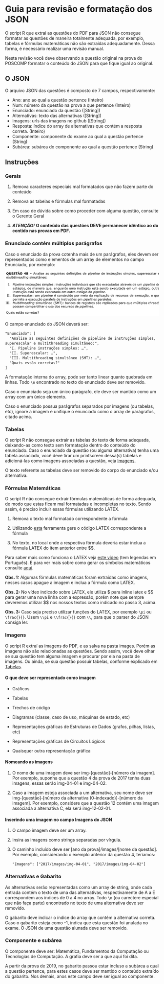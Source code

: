 # Guia para revisão e formatação dos JSON

O script R que extrai as questões do PDF para JSON não consegue formatar as questões de maneira totalmente adequada, por exemplo, tabelas e fórmulas matemáticas não são extraídas adequadamente. Dessa forma, é necessário realizar uma revisão manual.

Nesta revisão você deve observando a questão original na prova do POSCOMP formatar o conteúdo do JSON para que fique igual ao original.

## O JSON

O arquivo JSON das questões é composto de 7 campos, respectivamente:

-   Ano: ano ao qual a questão pertence (Inteiro)
-   Num: número da questão na prova a que pertence (Inteiro)
-   Enunciado: enunciado da questão ([String])
-   Alternativas: texto das alternativas ([String])
-   Imagens: urls das imagens no github ([String])
-   Resposta: índice do array de alternativas que contém a resposta correta. (Inteiro)
-   Componente: componente do exame ao qual a questão pertence (String)
-   Subárea: subárea do componente ao qual a questão pertence (String)

## **Instruções**

### Gerais

1.  Remova caracteres especiais mal formatados que não fazem parte do conteúdo

2.  Remova as tabelas e fórmulas mal formatadas

3.  Em caso de dúvida sobre como proceder com alguma questão, consulte o Gerente Geral

4.  ***ATENÇÃO!*** **O conteúdo das questões DEVE permanecer idêntico ao do contido nas provas em PDF.**

### Enunciado contém múltiplos parágrafos

Caso o enunciado da prova cotenha mais de um parágrafos, eles devem ser representados como elementos de um array de elementos no campo Enunciado, por exemplo:

![](images/paste-4C42ACB4.png)

O campo enunciado do JSON deverá ser:

``` {.json}
"Enunciado": [
  "Analise as seguintes definições de pipeline de instruções simples, superescalar e multithreading simultâneo:", 
  "I. Pipeline instruções simples: …", 
  "II. Superescalar: …", 
  "III. Multithreading simultâneo (SMT): …", 
  "Quais estão corretas?"
]
```

A formatação interna do array, pode ser tanto linear quanto quebrada em linhas. Todo `\n` encontrado no texto do enunciado deve ser removido.

Caso o enunciado seja um único parágrafo, ele deve ser mantido como um array com um único elemento.

Caso o enunciado possua parágrafos separados por imagens (ou tabelas, etc), ignore a imagem e unifique o enunciado como o array de parágrafos, citado acima.

### Tabelas

O script R não consegue extrair as tabelas do texto de forma adequada, deixando-as como texto sem formatação dentro do conteúdo do enunciado. Caso o enunciado da questão (ou alguma alternativa) tenha uma tabela associado, você deve tirar um printscreen dessa(s) tabelas e adicioná-las como imagens associadas a questão, veja [Imagens](#imagens).

O texto referente as tabelas deve ser removido do corpo do enunciado e/ou alternativa.

### Fórmulas Matemáticas

O script R não consegue extrair fórmulas matemáticas de forma adequada, de modo que estas ficam mal formatadas e incompletas no texto. Sendo assim, é preciso incluir essas fórmulas utilizando LATEX.

1.  Remova o texto mal formatado correspondente a fórmula

2.  Utilizando [esta](https://www.codecogs.com/latex/eqneditor.php?lang=pt-br) ferramenta gere o código LATEX correspondente a fórmula

3.  No texto, no local onde a respectiva fórmula deveria estar inclua a fórmula LATEX do item anterior entre \$\$.

Para saber mais como funciona o LATEX veja [este vídeo](https://www.youtube.com/watch?v=Jp0lPj2-DQA) (tem legendas em Português). E para ver mais sobre como gerar os símbolos matemáticos consulte [aqui](https://oeis.org/wiki/List_of_LaTeX_mathematical_symbols).

**Obs. 1:** Algumas fórmulas matemáticas foram extraídas como imagens, nesses casos apague a imagem e inclua a fórmula como LATEX.

**Obs. 2:** No vídeo indicado sobre LATEX, ele utiliza \$ para inline latex e \$\$ para gerar uma nova linha com a expressão, porém note que sempre deveremos utilizar \$\$ nos nossos textos como indicado no passo 3, acima.

**Obs. 3:** Caso seja preciso utilizar funções do LATEX, por exemplo `\pi` ou `\frac{}{}`. Usem `\\pi` e `\\frac{}{}` com `\\`, para que o parser do JSON consiga ler.

### Imagens

O script R extraí as imagens do PDF, e as salva na pasta images. Porém as imagens não são relacionadas as questões. Sendo assim, você deve olhar se sua questão tem alguma imagem e procurar por ela na pasta de imagens. Ou ainda, se sua questão possuir tabelas, conforme explicado em [Tabelas](#tabelas).

#### O que deve ser representado como imagem

-   Gráficos

-   Tabelas

-   Trechos de código

-   Diagramas (classe, caso de uso, máquinas de estado, etc)

-   Representações gráficas de Estruturas de Dados (grafos, pilhas, listas, etc)

-   Representações gráficas de Circuitos Lógicos

-   Quaisquer outra representação gráfica

#### Nomeando as imagens

1.  O nome de uma imagem deve ser img-[questão]-[número da imagem]. Por exemplo, suponha que a questão 4 da prova de 2017 tenha duas imagens, essas serão img-04-01 e img-04-02.

2.  Caso a imagem esteja associada a um alternativa, seu nome deve ser img-[questão]-[número da alternativa (0-indexado)]-[número da imagem]. Por exemplo, considere que a questão 12 contém uma imagem associada a alternativa C, ela será img-12-02-01.

#### Inserindo uma imagem no campo Imagens do JSON

1.  O campo imagem deve ser um array.

2.  Insira as imagens como strings separadas por vírgula.

3.  O caminho incluído deve ser [ano da prova]/images/[nome da questão]. Por exemplo, considerando o exemplo anterior da questão 4, teríamos:

    ``` {.json}
    "Imagens": ["2017/images/img-04-01", "2017/images/img-04-02"]
    ```

### Alternativas e Gabarito

As alternativas serão representadas como um array de string, onde cada entrada contém o texto de uma das alternativas, respectivamente de A a E correspondem aos índices de 0 a 4 no array. Todo `\n` (ou carectere especial que não faça parte) encontrado no texto de uma alternativa deve ser removido.

O gabarito deve indicar o índice do array que contém a alternativa correta. Caso o gabarito esteja como -1, indica que esta questão foi anulada no exame. O JSON de uma questão alunada deve ser removido.

### Componente e subárea

O componente deve ser: Matemática, Fundamentos da Computação ou Tecnologias de Computação. A grafia deve ser a que aqui foi dita.

A partir da prova de 2019, no gabarito passou estar incluso a subárea a qual a questão pertence, para estes casos deve ser mantido o conteúdo extraído do gabarito. Nos demais, anos este campo deve ser igual ao componente.
